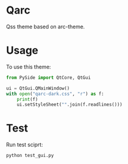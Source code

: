 # Qarc
Qss theme based on arc-theme.

# Usage

To use this theme:

```python
from PySide import QtCore, QtGui

ui = QtGui.QMainWindow()
with open("qarc-dark.css", "r") as f:
    print(f)
    ui.setStyleSheet("".join(f.readlines()))
```

# Test

Run test sciprt:
```
python test_gui.py
```